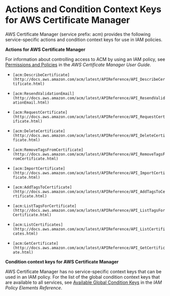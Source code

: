 # Actions and Condition Context Keys for AWS Certificate Manager<a name="list_acm"></a>

AWS Certificate Manager \(service prefix: acm\) provides the following service\-specific actions and condition context keys for use in IAM policies\.

**Actions for AWS Certificate Manager**

For information about controlling access to ACM by using an IAM policy, see [Permissions and Policies](http://docs.aws.amazon.com/acm/latest/userguide/assets.html) in the *AWS Certificate Manager User Guide*\.

+ `[acm:DescribeCertificate](http://docs.aws.amazon.com/acm/latest/APIReference/API_DescribeCertificate.html)`

+ `[acm:ResendValidationEmail](http://docs.aws.amazon.com/acm/latest/APIReference/API_ResendValidationEmail.html)`

+ `[acm:RequestCertificate](http://docs.aws.amazon.com/acm/latest/APIReference/API_RequestCertificate.html)`

+ `[acm:DeleteCertificate](http://docs.aws.amazon.com/acm/latest/APIReference/API_DeleteCertificate.html)`

+ `[acm:RemoveTagsFromCertificate](http://docs.aws.amazon.com/acm/latest/APIReference/API_RemoveTagsFromCertificate.html)`

+ `[acm:ImportCertificate](http://docs.aws.amazon.com/acm/latest/APIReference/API_ImportCertificate.html)`

+ `[acm:AddTagsToCertificate](http://docs.aws.amazon.com/acm/latest/APIReference/API_AddTagsToCertificate.html)`

+ `[acm:ListTagsForCertificate](http://docs.aws.amazon.com/acm/latest/APIReference/API_ListTagsForCertificate.html)`

+ `[acm:ListCertificates](http://docs.aws.amazon.com/acm/latest/APIReference/API_ListCertificates.html)`

+ `[acm:GetCertificate](http://docs.aws.amazon.com/acm/latest/APIReference/API_GetCertificate.html)`

**Condition context keys for AWS Certificate Manager**

AWS Certificate Manager has no service\-specific context keys that can be used in an IAM policy\. For the list of the global condition context keys that are available to all services, see [Available Global Condition Keys](reference_policies_condition-keys.md#AvailableKeys) in the *IAM Policy Elements Reference*\.